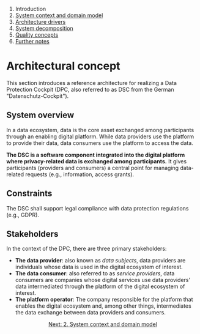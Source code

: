1. Introduction
2. [System context and domain model](system-context.md)
3. [Architecture drivers](drivers.md)
4. [System decomposition](decomposition.md)
5. [Quality concepts](quality.md)
6. [Further notes](conclusion.md)

# Architectural concept

This section introduces a reference architecture for realizing a Data Protection Cockpit (DPC, also referred to as DSC from the German "Datenschutz-Cockpit").

<!-- - [Business context](#business-context) 
- [System overview](#system-overview)
- [Constraints](#constraints)
- [Stakeholders](#stakeholders)
-->

<!--
## Business context

tbd
-->

## System overview

In a data ecosystem, data is the core asset exchanged among participants through an enabling digital platform. While data providers use the platform to provide their data, data consumers use the platform to access the data. 

**The DSC is a software component integrated into the digital platform where privacy-related data is exchanged among participants.** It gives participants (providers and consumers) a central point for managing data-related requests (e.g., information, access grants).


## Constraints

The DSC shall support legal compliance with data protection regulations (e.g., GDPR).

## Stakeholders

In the context of the DPC, there are three primary stakeholders:

- **The data provider**: also known as _data subjects_, data providers are individuals whose data is used in the digital ecosystem of interest.
- **The data consumer**: also referred to as _service providers_, data consumers are companies whose digital services use data providers' data intermediated through the platform of the digital ecosystem of interest.
- **The platform operator**: The company responsible for the platform that enables the digital ecosystem and, among other things, intermediates the data exchange between data providers and consumers.

<p align="center">
    <a href="system-context.md">Next: 2. System context and domain model</a>
</p>
